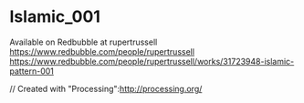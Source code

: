 # Islamic_001
Available on Redbubble at rupertrussell https://www.redbubble.com/people/rupertrussell
https://www.redbubble.com/people/rupertrussell/works/31723948-islamic-pattern-001

// Created with "Processing":http://processing.org/
